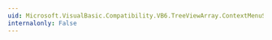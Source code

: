 ```yaml
---
uid: Microsoft.VisualBasic.Compatibility.VB6.TreeViewArray.ContextMenuStripChanged
internalonly: False
---
```

